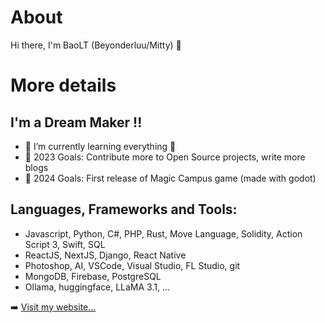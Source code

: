 # About

Hi there, I'm BaoLT (Beyonderluu/Mitty) 👋

# More details

## I'm a Dream Maker !!

- 🌱 I’m currently learning everything 🤣
- 🥅 2023 Goals: Contribute more to Open Source projects, write more blogs
- 🥅 2024 Goals: First release of Magic Campus game (made with godot)

## Languages, Frameworks and Tools:

- Javascript, Python, C#, PHP, Rust, Move Language, Solidity, Action Script 3, Swift, SQL
- ReactJS, NextJS, Django, React Native
- Photoshop, AI, VSCode, Visual Studio, FL Studio, git
- MongoDB, Firebase, PostgreSQL
- Ollama, huggingface, LLaMA 3.1, ...


➡️ [Visit my website...](https://beyonderluu.com)
